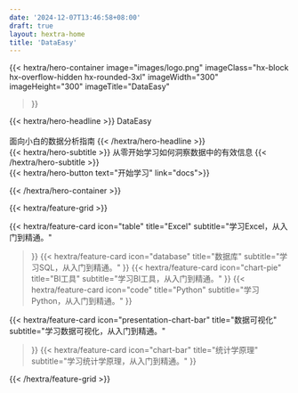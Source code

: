 ```yaml
---
date: '2024-12-07T13:46:58+08:00'
draft: true
layout: hextra-home
title: 'DataEasy'
---
```

{{< hextra/hero-container
  image="images/logo.png"
  imageClass="hx-block hx-overflow-hidden hx-rounded-3xl"
  imageWidth="300" imageHeight="300"
  imageTitle="DataEasy"
>}}
<div class="hx-mt-6 hx-mb-6">
{{< hextra/hero-headline >}}
  DataEasy
  <br class="sm:hx-block hx-hidden" />
  <br class="sm:hx-block hx-hidden" />
  面向小白的数据分析指南
{{< /hextra/hero-headline >}}
</div>

<div class="hx-mb-12">
{{< hextra/hero-subtitle >}}
  从零开始学习如何洞察数据中的有效信息
{{< /hextra/hero-subtitle >}}
</div>

<div class="hx-mb-6">
{{< hextra/hero-button text="开始学习" link="docs">}}
</div>

{{< /hextra/hero-container >}}

<div class="hx-mt-8"></div>


{{< hextra/feature-grid >}}

  {{< hextra/feature-card
    icon="table"
    title="Excel"
    subtitle="学习Excel，从入门到精通。"
  >}}
  {{< hextra/feature-card
    icon="database"
    title="数据库"
    subtitle="学习SQL，从入门到精通。"
  >}}
  {{< hextra/feature-card
    icon="chart-pie"
    title="BI工具"
    subtitle="学习BI工具，从入门到精通。"
  >}}
  {{< hextra/feature-card
    icon="code"
    title="Python"
    subtitle="学习Python，从入门到精通。"
  >}}

  {{< hextra/feature-card
    icon="presentation-chart-bar"
    title="数据可视化"
    subtitle="学习数据可视化，从入门到精通。"
  >}}
  {{< hextra/feature-card
    icon="chart-bar"
    title="统计学原理"
    subtitle="学习统计学原理，从入门到精通。"
  >}}

{{< /hextra/feature-grid >}}